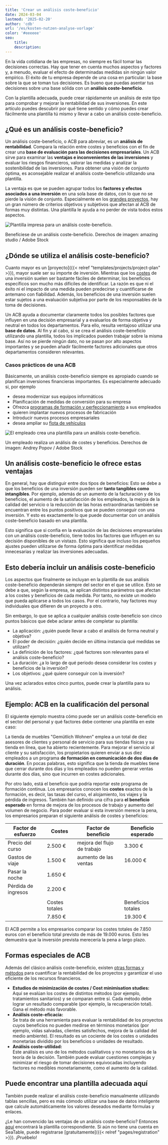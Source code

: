 ```yaml
---
title: 'Crear un análisis coste-beneficio'
date: 2024-03-04
lastmod: '2025-02-20'
author: 'cdb'
url: '/es/kosten-nutzen-analyse-vorlage'
color: '#eeeeee'
seo:
    title:
    description:
---
```


En la vida cotidiana de las empresas, no siempre es fácil tomar las decisiones correctas. Hay que tener en cuenta muchos aspectos y factores y, a menudo, evaluar el efecto de determinadas medidas sin ningún valor empírico. El éxito de tu empresa depende de una cosa en particular: la base sobre la que se toman tus decisiones. Es bueno que puedas asentar tus decisiones sobre una base sólida con un **análisis coste-beneficio**.

Con la plantilla adecuada, puede crear rápidamente un análisis de este tipo para comprobar y mejorar la rentabilidad de sus inversiones. En este artículo puedes descubrir por qué tiene sentido y cómo puedes crear fácilmente una plantilla tú mismo y llevar a cabo un análisis coste-beneficio.

## ¿Qué es un análisis coste-beneficio?

Un análisis coste-beneficio, o ACB para abreviar, es un **análisis de rentabilidad**. Compara la relación entre costes y beneficios con el fin de crear una **base de evaluación para las decisiones empresariales**. Un ACB sirve para examinar las **ventajas e inconvenientes de las inversiones** y evaluar los riesgos financieros, valorar las medidas y analizar la sostenibilidad de las inversiones. Para obtener una visión de conjunto óptima, es aconsejable realizar el análisis coste-beneficio utilizando una plantilla.

La ventaja es que se pueden agrupar todos los **factores y efectos asociados a una inversión** en una sola base de datos, con lo que no se pierde la visión de conjunto. Especialmente en los [grandes proyectos](https://seatable.io/es/projektstrukturplan-vorlage/), hay un gran número de criterios objetivos y subjetivos que afectan al ACB de formas muy distintas. Una plantilla le ayuda a no perder de vista todos estos aspectos.

![Plantilla impresa para un análisis coste-beneficio.](https://seatable.io/wp-content/uploads/2022/08/Kosten-Nutzen-Analyse-Vorlage_AdobeStock_518582008-711x474.jpg)

Benefíciese de un análisis coste-beneficio. Derechos de imagen: amazing studio / Adobe Stock

## ¿Dónde se utiliza el análisis coste-beneficio?

Cuanto mayor es un [proyecto]({{< relref "templates/projects/project-plan" >}}), mayor suele ser su importe de inversión. Mientras que los [costes](https://seatable.io/es/budgetplanung-vorlage/) de una inversión suelen ser bastante fáciles de determinar, los beneficios específicos son mucho más difíciles de identificar. La razón es que ni el éxito ni el impacto de una medida pueden predecirse y cuantificarse de antemano con fiabilidad. Además, los beneficios de una inversión suelen estar sujetos a una evaluación subjetiva por parte de los responsables de la toma de decisiones.

Un ACB ayuda a documentar claramente todos los posibles factores que influyen en una decisión empresarial y a evaluarlos de forma objetiva y neutral en todos los departamentos. Para ello, resulta ventajoso utilizar una **base de datos**. Al fin y al cabo, si se crea el análisis coste-beneficio utilizando una plantilla, todos los implicados pueden trabajar sobre la misma base. Así no se pierde ningún dato, no se pasan por alto aspectos importantes y se pueden añadir fácilmente factores adicionales que otros departamentos consideren relevantes.

### Casos prácticos de una ACB

Básicamente, un análisis coste-beneficio siempre es apropiado cuando se planifican inversiones financieras importantes. Es especialmente adecuado si, por ejemplo

- desea modernizar sus equipos informáticos
- Planificación de medidas de conversión para su empresa
- Ofrezca [programas de formación y perfeccionamiento](https://seatable.io/es/workshop-planen/) a sus empleados
- quieren implantar nuevos procesos de fabricación
- Introducir nuevos procesos empresariales
- desea ampliar su [flota de vehículos](https://seatable.io/es/fuhrparkmanagement/)

![El empleado crea una plantilla para un análisis coste-beneficio.](images/Kosten-Nutzen-Analyse-Vorlage_AdobeStock_467514550.jpg)

Un empleado realiza un análisis de costes y beneficios. Derechos de imagen: Andrey Popov / Adobe Stock

## Un análisis coste-beneficio le ofrece estas ventajas

En general, hay que distinguir entre dos tipos de beneficios: Esto se debe a que los beneficios de una inversión pueden ser **tanto tangibles como intangibles**. Por ejemplo, además de un aumento de la facturación y de los beneficios, el aumento de la satisfacción de los empleados, la mejora de la calidad del servicio o la reducción de las horas extraordinarias también se encuentran entre los puntos positivos que se pueden conseguir con una inversión. Y esto es exactamente lo que puede documentar con un análisis coste-beneficio basado en una plantilla.

Esto significa que si confía en la evaluación de las decisiones empresariales con un análisis coste-beneficio, tiene todos los factores que influyen en su decisión disponibles de un vistazo. Esto significa que incluso los pequeños ajustes pueden utilizarse de forma óptima para identificar medidas innecesarias y realizar las inversiones adecuadas.

## Esto debería incluir un análisis coste-beneficio

Los aspectos que finalmente se incluyan en la plantilla de sus análisis coste-beneficio dependerán siempre del sector en el que se utilice. Esto se debe a que, según la empresa, se aplican distintos parámetros que afectan a los costes y beneficios de cada medida. Por tanto, no existe un modelo que pueda aplicarse a todos los casos. Por el contrario, hay factores muy individuales que difieren de un proyecto a otro.

Sin embargo, lo que se aplica a cualquier análisis coste-beneficio son cinco puntos básicos que debe aclarar antes de completar su plantilla:

- La aplicación: ¿quién puede llevar a cabo el análisis de forma neutral y objetiva?
- El poder de decisión: ¿quién decide en última instancia qué medidas se utilizan?
- La definición de los factores: ¿qué factores son relevantes para el análisis coste-beneficio?
- La duración: ¿a lo largo de qué periodo desea considerar los costes y beneficios de la inversión?
- Los objetivos: ¿qué quiere conseguir con la inversión?

Una vez aclarados estos cinco puntos, puede crear la plantilla para su análisis.

## Ejemplo: ACB en la cualificación del personal

El siguiente ejemplo muestra cómo puede ser un análisis coste-beneficio en el sector del personal y qué factores debe contener una plantilla en este caso:

La tienda de muebles "Gemütlich Wohnen" emplea a un total de diez asesores de clientes y personal de servicio para sus tiendas físicas y su tienda en línea, que ha abierto recientemente. Para mejorar el servicio al cliente y su satisfacción, los propietarios quieren enviar a sus diez empleados a un programa **de formación en comunicación de dos días de duración**. En pocas palabras, esto significa que la tienda de muebles tiene que cerrar durante dos días y los empleados no pueden generar ventas durante dos días, sino que incurren en costes adicionales.

Por otro lado, está el beneficio que podría reportar este programa de formación continua. Los empresarios conocen los **costes** exactos de la formación, es decir, las tasas del curso, el alojamiento, los viajes y la pérdida de ingresos. También han definido una cifra para **el beneficio esperado** en forma de mejora de los procesos de trabajo y aumento del volumen de negocio. Para poder evaluar si esta inversión merece la pena, los empresarios preparan el siguiente análisis de costes y beneficios:

| Factor de esfuerzo  | Costes         | Factor de beneficio         | Beneficio esperado |
| ------------------- | -------------- | --------------------------- | ------------------ |
| Precio del curso    | 2.500 €        | mejora del flujo de trabajo | 3.300 €            |
| Gastos de viaje     | 1.500 €        | aumento de las ventas       | 16.000 €           |
| Pasar la noche      | 1.650 €        |                             |                    |
| Pérdida de ingresos | 2.200 €        |                             |                    |
|                     |                |                             |                    |
|                     | Costes totales |                             | Beneficios totales |
|                     | 7.850 €        |                             | 19.300 €           |

El ACB permite a los empresarios comparar los costes totales de 7.850 euros con el beneficio total previsto de más de 19.000 euros. Esto les demuestra que la inversión prevista merecería la pena a largo plazo.

## Formas especiales de ACB

Además del clásico análisis coste-beneficio, existen [otras formas y métodos](https://de.wikipedia.org/wiki/Kosten-Nutzen-Analyse) para cuantificar la rentabilidad de los proyectos y garantizar el uso eficiente de los recursos financieros.

- **Estudios de minimización de costes / Cost minimisation studies:**  
   Aquí se evalúan los costes de distintos métodos (por ejemplo, tratamientos sanitarios) y se comparan entre sí. Cada método debe lograr un resultado comparable (por ejemplo, la recuperación total). Gana el método más favorable.
- **Análisis coste-eficacia:**  
   Se trata de una herramienta para evaluar la rentabilidad de los proyectos cuyos beneficios no pueden medirse en términos monetarios (por ejemplo, vidas salvadas, clientes satisfechos, mejora de la calidad del medio ambiente). El resultado es un cociente de los costes o unidades monetarias dividido por los beneficios o unidades de resultado.
- **Análisis coste-utilidad:**  
   Este análisis es uno de los métodos cualitativos y no monetarios de la teoría de la decisión. También puede evaluar cuestiones complejas y minimizar el riesgo de tomar decisiones equivocadas incluyendo factores no medibles monetariamente, como el aumento de la calidad.

## Puede encontrar una plantilla adecuada aquí

También puede realizar el análisis coste-beneficio manualmente utilizando tablas sencillas, pero es más cómodo utilizar una base de datos inteligente que calcule automáticamente los valores deseados mediante fórmulas y enlaces.

¿Le han convencido las ventajas de un análisis coste-beneficio? Entonces [aquí](https://seatable.io/es/vorlage/le5dfgmarq6nvyuzgyafwq/) encontrará la plantilla correspondiente. Si aún no tiene una cuenta en SeaTable, puede registrarse [gratuitamente]({{< relref "pages/registration" >}}). ¡Pruébelo!
